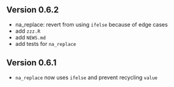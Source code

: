 
## Version 0.6.2

 - na_replace: revert from using `ifelse` because of edge cases 
 - add `zzz.R`
 - add `NEWS.md`
 - add tests for `na_replace`

## Version 0.6.1

 - `na_replace` now uses `ifelse` and prevent recycling `value`

